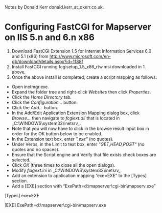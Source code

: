 Notes by Donald Kerr donald.kerr_at_dkerr.co.uk.

# Configuring FastCGI for Mapserver on IIS 5.n and 6.n x86

1. Download FastCGI Extension 1.5 for Internet Information Services 6.0 and 5.1 (x86) from http://www.microsoft.com/en-gb/download/details.aspx?id=11881
2. Install FastCGI running fcgisetup_1.5_x86_rtw.msi downloaded in 1. above.
3. Once the above install is completed, create a script mapping as follows:
* Open inetmgr.exe. 
* Expand the folder tree and right-click _Websites_ then click _Properties_. 
* Click the _Home Directory_ tab.  
* Click the _Configuration…_ button. 
* Click the _Add…_ button.
* In the Add/Edit Application Extension Mapping dialog box, click _Browse..._ then navigate to _fcgiext.dll_ that is located in _C:\WINDOWS\system32\inetsrv\_.
* Note that you will now have to click in the browse result input box in order for the OK button below to be enabled.
* In the Extension text box, enter _".exe"_ (no quotes). 
* Under Verbs, in the Limit to text box, enter _"GET,HEAD,POST"_ (no quotes and no spaces).
* Ensure that the Script engine and Verify that file exists check boxes are selected. 
* Click _OK_ (three times to close all the open dialogs).
* Modify _fcigext.ini_ in _C:\WINDOWS\system32\inetsrv\_.
* Add an extension to application mapping “exe=EXE” to the [Types] section. 
* Add a [EXE] section with “ExePath=d:\mapserver\cgi-bin\mapserv.exe”

[Types]
exe=EXE

[EXE]
ExePath=d:\mapserver\cgi-bin\mapserv.exe